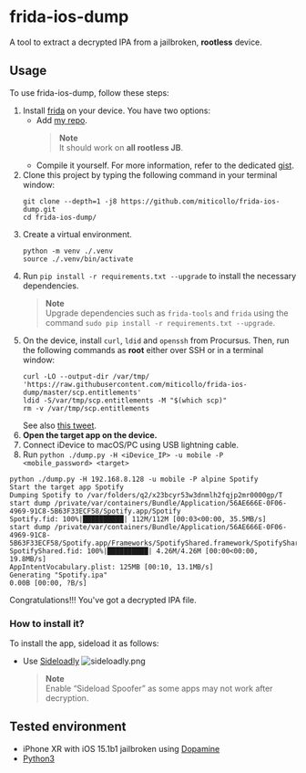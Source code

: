 # frida-ios-dump
A tool to extract a decrypted IPA from a jailbroken, **rootless** device.

## Usage

To use frida-ios-dump, follow these steps:
1. Install [frida](http://www.frida.re/) on your device.
   You have two options:
   - Add [my repo](https://miticollo.github.io/repos/#my).
     > **Note**<br/>
     > It should work on **all rootless JB**.
   - Compile it yourself.
     For more information, refer to the dedicated [gist](https://gist.github.com/miticollo/6e65b59d83b17bacc00523a0f9d41c11).
2. <span id="clone"></span>
   Clone this project by typing the following command in your terminal window:
   ```shell
   git clone --depth=1 -j8 https://github.com/miticollo/frida-ios-dump.git
   cd frida-ios-dump/
   ```
3. Create a virtual environment.
   ```shell
   python -m venv ./.venv
   source ./.venv/bin/activate
   ```
4. Run `pip install -r requirements.txt --upgrade` to install the necessary dependencies.
   > **Note**<br/>
   > Upgrade dependencies such as `frida-tools` and `frida` using the command `sudo pip install -r requirements.txt --upgrade`.
5. On the device, install `curl`, `ldid` and `openssh` from Procursus. 
   Then, run the following commands as **root** either over SSH or in a terminal window:
   ```shell
   curl -LO --output-dir /var/tmp/ 'https://raw.githubusercontent.com/miticollo/frida-ios-dump/master/scp.entitlements'
   ldid -S/var/tmp/scp.entitlements -M "$(which scp)"
   rm -v /var/tmp/scp.entitlements
   ```
   See also [this tweet](https://twitter.com/opa334dev/status/1650808296545173504?t=cBHJrQLOU-bO0MvIIqj5Aw&s=35).
6. **Open the target app on the device.**
7. Connect iDevice to macOS/PC using USB lightning cable.
8. Run `python ./dump.py -H <iDevice_IP> -u mobile -P <mobile_password> <target>`

```
python ./dump.py -H 192.168.8.128 -u mobile -P alpine Spotify 
Start the target app Spotify
Dumping Spotify to /var/folders/q2/x23bcyr53w3dnmlh2fqjp2mr0000gp/T
start dump /private/var/containers/Bundle/Application/56AE666E-0F06-4969-91C8-5B63F33ECF58/Spotify.app/Spotify
Spotify.fid: 100%|██████████| 112M/112M [00:03<00:00, 35.5MB/s]
start dump /private/var/containers/Bundle/Application/56AE666E-0F06-4969-91C8-5B63F33ECF58/Spotify.app/Frameworks/SpotifyShared.framework/SpotifyShared
SpotifyShared.fid: 100%|██████████| 4.26M/4.26M [00:00<00:00, 19.8MB/s]
AppIntentVocabulary.plist: 125MB [00:10, 13.1MB/s]
Generating "Spotify.ipa"
0.00B [00:00, ?B/s]
```

Congratulations!!! You've got a decrypted IPA file.

### How to install it?

To install the app, sideload it as follows:
- Use [Sideloadly](https://sideloadly.io/)
  ![sideloadly.png](screenshots/sideloadly.png)
  > **Note**<br/>
  > Enable “Sideload Spoofer” as some apps may not work after decryption.

## Tested environment

- iPhone XR with iOS 15.1b1 jailbroken using [Dopamine](https://github.com/opa334/Dopamine/releases/tag/1.0)
- [Python3](https://github.com/pyenv/pyenv)

